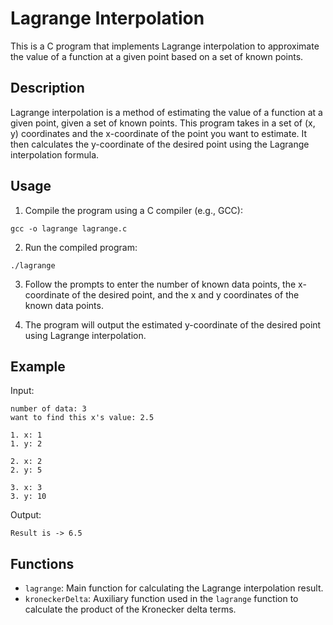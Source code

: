 # Lagrange Interpolation

This is a C program that implements Lagrange interpolation to approximate the value of a function at a given point based on a set of known points.

## Description

Lagrange interpolation is a method of estimating the value of a function at a given point, given a set of known points. This program takes in a set of (x, y) coordinates and the x-coordinate of the point you want to estimate. It then calculates the y-coordinate of the desired point using the Lagrange interpolation formula.

## Usage

1. Compile the program using a C compiler (e.g., GCC):
```
gcc -o lagrange lagrange.c
```

2. Run the compiled program:
```
./lagrange
```

3. Follow the prompts to enter the number of known data points, the x-coordinate of the desired point, and the x and y coordinates of the known data points.

4. The program will output the estimated y-coordinate of the desired point using Lagrange interpolation.

## Example

Input:
```
number of data: 3
want to find this x's value: 2.5

1. x: 1
1. y: 2

2. x: 2
2. y: 5

3. x: 3
3. y: 10
```

Output:
```
Result is -> 6.5
```

## Functions

- `lagrange`: Main function for calculating the Lagrange interpolation result.
- `kroneckerDelta`: Auxiliary function used in the `lagrange` function to calculate the product of the Kronecker delta terms.
